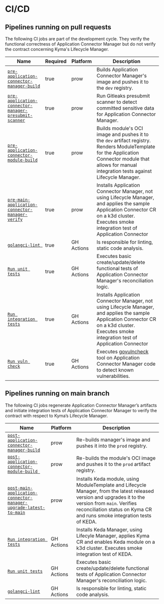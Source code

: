 # CI/CD

## Pipelines running on pull requests

The following CI jobs are part of the development cycle. They verify the functional correctness of Application Connector Manager but do not verify the contract concerning Kyma's Lifecycle Manager.

| Name                                                                                                                                                  | Required | Platform   | Description                                                                                                                                                                                             |
|-------------------------------------------------------------------------------------------------------------------------------------------------------|----------|------------|---------------------------------------------------------------------------------------------------------------------------------------------------------------------------------------------------------|
| [`pre-application-connector-manager-build`](https://github.com/kyma-project/test-infra/blob/main/templates/data/generic_module_data.yaml#L1059)       | true     | prow       | Builds Application Connector Manager's image and pushes it to the `dev` registry.                                                                                                                       |
| [`pre-application-connector-manager-presubmit-scanner`](https://github.com/kyma-project/test-infra/prow/jobs/test-infra/presubmit-scanner.yaml#L556)  | true     | prow       | Run Gitleaks presubmit scanner to detect committed sensitive data for Application Connector Manager.                                                                                                    |
| [`pre-application-connector-module-build`](https://github.com/kyma-project/test-infra/blob/main/templates/data/generic_module_data.yaml#L1031)        | true     | prow       | Builds module's OCI image and pushes it to the `dev` artifact registry. Renders ModuleTemplate for the Application Connector module that allows for manual integration tests against Lifecycle Manager. |
| [`pre-main-application-connector-manager-verify`](https://github.com/kyma-project/test-infra/blob/main/templates/data/generic_module_data.yaml#L1093) | true     | prow       | Installs Application Connector Manager, not using Lifecycle Manager, and applies the sample Application Connector CR on a k3d cluster. Executes smoke integration test of Application Connector         |
| [`golangci-lint `](https://github.com/kyma-project/application-connector-manager/blob/main/.github/workflows/golangci-lint.yaml)                      | true     | GH Actions | Is responsible for linting, static code analysis.                                                                                                                                                       |
| [`Run unit tests`](https://github.com/kyma-project/application-connector-manager/blob/main/.github/workflows/run-tests.yaml)                          | true     | GH Actions | Executes basic create/update/delete functional tests of Application Connector Manager's reconciliation logic.                                                                                           |
| [`Run integration tests`](https://github.com/kyma-project/application-connector-manager/blob/main/.github/workflows/run-validation.yaml)              | true     | GH Actions | Installs Application Connector Manager, not using Lifecycle Manager, and applies the sample Application Connector CR on a k3d cluster. Executes smoke integration test of Application Connector         |
| [`Run vuln check`](https://github.com/kyma-project/application-connector-manager/blob/main/.github/workflows/run-vuln-check.yaml)                     | true     | GH Actions | Executes [govulncheck](https://pkg.go.dev/golang.org/x/vuln/cmd/govulncheck) tool on Application Connector Manager code to detect known vulnerabilities.                                                |

## Pipelines running on main branch

The following CI jobs regenerate Application Connector Manager’s artifacts and initiate integration tests of Application Connector Manager to verify the contract with respect to Kyma’s Lifecycle Manager.

| Name                                                                                                                                                                   | Platform   | Description                                                                                                                                                                                                                        |
|------------------------------------------------------------------------------------------------------------------------------------------------------------------------|------------|------------------------------------------------------------------------------------------------------------------------------------------------------------------------------------------------------------------------------------|
| [`post-application-connector-manager-build`](https://github.com/kyma-project/test-infra/blob/main/templates/data/generic_module_data.yaml#L158)                        | prow       | Re-builds manager's image and pushes it into the `prod` registry.                                                                                                                                                                  |
| [`post-application-connector-module-build `](https://github.com/kyma-project/test-infra/blob/main/templates/data/generic_module_data.yaml#L80)                         | prow       | Re-builds the module's OCI image and pushes it to the `prod` artifact registry.                                                                                                                                                    |
| [`post-main-application-connector-manager-upgrade-latest-to-main`](https://github.com/kyma-project/test-infra/blob/main/templates/data/generic_module_data.yaml#L1112) | prow       | Installs Keda module, using ModuleTemplate and Lifecycle Manager, from the latest released version and upgrades it to the version from `main`. Verifies reconciliation status on Kyma CR and runs smoke integration tests of KEDA. |
| [`Run integration tests`](https://github.com/kyma-project/application-connector-manager/blob/main/.github/workflows/run-validation.yaml)                               | GH Actions | Installs Keda Manager, using Lifecyle Manager, applies Kyma CR and enables Keda module on a k3d cluster. Executes smoke integration test of KEDA.                                                                                  |
| [`Run unit tests`](https://github.com/kyma-project/application-connector-manager/blob/main/.github/workflows/run-tests.yaml)                                           | GH Actions | Executes basic create/update/delete functional tests of Application Connector Manager's reconciliation logic.                                                                                                                      |
| [`golangci-lint`](https://github.com/kyma-project/application-connector-manager/blob/main/.github/workflows/golangci-lint.yaml)                                        | GH Actions | Is responsible for linting, static code analysis.                                                                                                                                                                                  |

